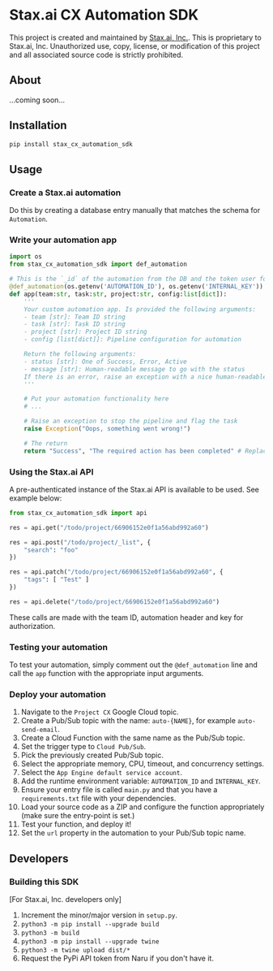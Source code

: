 # Stax.ai CX Automation SDK

This project is created and maintained by [Stax.ai, Inc.](https://stax.ai). This is proprietary to Stax.ai, Inc. Unauthorized use, copy, license, or modification of this project and all associated source code is strictly prohibited.

## About

...coming soon...

## Installation

```sh
pip install stax_cx_automation_sdk
```

## Usage

### Create a Stax.ai automation

Do this by creating a database entry manually that matches the schema for `Automation`.

### Write your automation app

```py
import os
from stax_cx_automation_sdk import def_automation

# This is the `_id` of the automation from the DB and the token user for cross-internal system communication
@def_automation(os.getenv('AUTOMATION_ID'), os.getenv('INTERNAL_KEY'))
def app(team:str, task:str, project:str, config:list[dict]):
    '''
    Your custom automation app. Is provided the following arguments:
    - team [str]: Team ID string
    - task [str]: Task ID string
    - project [str]: Project ID string
    - config [list[dict]]: Pipeline configuration for automation

    Return the following arguments:
    - status [str]: One of Success, Error, Active
    - message [str]: Human-readable message to go with the status
    If there is an error, raise an exception with a nice human-readable error message to show up on the log.
    '''

    # Put your automation functionality here
    # ...

    # Raise an exception to stop the pipeline and flag the task
    raise Exception("Oops, something went wrong!")

    # The return 
    return "Success", "The required action has been completed" # Replace this with something more relevant, for example: 'Email sent to: naru@stax.ai'
```

### Using the Stax.ai API

A pre-authenticated instance of the Stax.ai API is available to be used. See example below:

```py
from stax_cx_automation_sdk import api

res = api.get("/todo/project/66906152e0f1a56abd992a60")

res = api.post("/todo/project/_list", {
    "search": "foo"
})

res = api.patch("/todo/project/66906152e0f1a56abd992a60", {
    "tags": [ "Test" ]
})

res = api.delete("/todo/project/66906152e0f1a56abd992a60")
```

These calls are made with the team ID, automation header and key for authorization.

### Testing your automation

To test your automation, simply comment out the `@def_automation` line and call the `app` function with the appropriate input arguments.

### Deploy your automation

1. Navigate to the `Project CX` Google Cloud topic.
2. Create a Pub/Sub topic with the name: `auto-{NAME}`, for example `auto-send-email`.
3. Create a Cloud Function with the same name as the Pub/Sub topic.
4. Set the trigger type to `Cloud Pub/Sub`.
5. Pick the previously created Pub/Sub topic.
6. Select the appropriate memory, CPU, timeout, and concurrency settings.
7. Select the `App Engine default service account`.
8. Add the runtime environment variable: `AUTOMATION_ID` and `INTERNAL_KEY`.
9. Ensure your entry file is called `main.py` and that you have a `requirements.txt` file with your dependencies.
10. Load your source code as a ZIP and configure the function appropriately (make sure the entry-point is set.)
11. Test your function, and deploy it!
12. Set the `url` property in the automation to your Pub/Sub topic name.

## Developers

### Building this SDK

[For Stax.ai, Inc. developers only]

1. Increment the minor/major version in `setup.py`.
2. `python3 -m pip install --upgrade build`
3. `python3 -m build`
4. `python3 -m pip install --upgrade twine`
5. `python3 -m twine upload dist/*`
6. Request the PyPi API token from Naru if you don't have it.